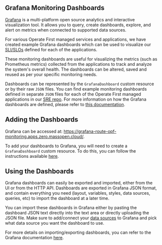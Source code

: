 ## Grafana Monitoring Dashboards

[Grafana](https://grafana.com/oss/grafana) is a multi-platform open source analytics and interactive visualization tool. It allows you to query, create dashboards, explore, and alert on metrics when connected to supported data sources.

For various Operate First managed services and applications, we have created example Grafana dashboards which can be used to visualize our [SLI/SLOs](https://github.com/operate-first/SRE/tree/master/sli-slo) defined for each of the applications.

These monitoring dashboards are useful for visualizing the metrics (such as Prometheus metrics) collected from the applications to track and analyze the system's overall health.
The dashboards can be altered, saved and reused as per your specific monitoring needs.

Dashboards can be represented by the `GrafanaDashboard` custom resource or by their raw `JSON` files. You can find example monitoring dashboards defined in separate `JSON` files for each of the Operate First managed applications in our [SRE repo](https://github.com/operate-first/SRE/tree/master/dashboards). For more information on how the Grafana dashboards are defined, please refer to [this documentation](https://github.com/integr8ly/grafana-operator/blob/master/documentation/dashboards.md).

## Adding the Dashboards

Grafana can be accessed at: https://grafana-route-opf-monitoring.apps.zero.massopen.cloud/.

To add your dashboards to Grafana, you will need to create a `GrafanaDashboard` custom resource. To do this, you can follow the instructions available [here](./add_grafana_dashboard.md).

## Using the Dashboards

Grafana dashboards can easily be exported and imported, either from the UI or from the HTTP API.
Dashboards are exported in Grafana JSON format, and contain everything you need (layout, variables, styles, data sources, queries, etc) to import the dashboard at a later time.

You can import these dashboards in Grafana either by pasting the dashboard JSON text directly into the text area or directly uploading the JSON file. Make sure to add/connect your [data sources](https://grafana.com/docs/grafana/latest/datasources/) to Grafana and pick what data source you want the dashboard to use.

For more details on importing/exporting dashboards, you can refer to the Grafana documentation [here](https://grafana.com/docs/grafana/latest/dashboards/export-import/).
